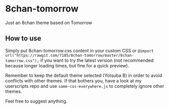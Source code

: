 8chan-tomorrow
==============

Just an 8chan theme based on Tomorrow

How to use
----------
Simply put 8chan-tomorrow.css content in your custom CSS or `@import url("https://rawgit.com/7185/8chan-tomorrow/master/8chan-tomorrow.css");` if you want to try the latest version (not recommended because longer loading times, but fine for a quick preview).

Remember to keep the default theme selected (Yotsuba B) in order to avoid conflicts with other themes. If that bothers you, have a look at my userscripts repo and use `same-css-everywhere.js` to completely ignore other themes.

Feel free to suggest anything.